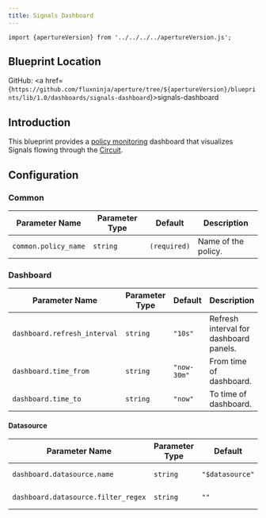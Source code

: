 ```yaml
---
title: Signals Dashboard
---
```


```mdx-code-block
import {apertureVersion} from '../../../../apertureVersion.js';
```

## Blueprint Location

GitHub: <a
href={`https://github.com/fluxninja/aperture/tree/${apertureVersion}/blueprints/lib/1.0/dashboards/signals-dashboard`}>signals-dashboard</a>

## Introduction

This blueprint provides a [policy monitoring](/reference/policies/monitoring.md)
dashboard that visualizes Signals flowing through the
[Circuit](/concepts/policy/circuit.md).

## Configuration

<!-- Configuration Marker -->

### Common

| Parameter Name       | Parameter Type | Default      | Description         |
| -------------------- | -------------- | ------------ | ------------------- |
| `common.policy_name` | `string`       | `(required)` | Name of the policy. |

### Dashboard

| Parameter Name               | Parameter Type | Default     | Description                            |
| ---------------------------- | -------------- | ----------- | -------------------------------------- |
| `dashboard.refresh_interval` | `string`       | `"10s"`     | Refresh interval for dashboard panels. |
| `dashboard.time_from`        | `string`       | `"now-30m"` | From time of dashboard.                |
| `dashboard.time_to`          | `string`       | `"now"`     | To time of dashboard.                  |

#### Datasource

| Parameter Name                      | Parameter Type | Default         | Description              |
| ----------------------------------- | -------------- | --------------- | ------------------------ |
| `dashboard.datasource.name`         | `string`       | `"$datasource"` | Datasource name.         |
| `dashboard.datasource.filter_regex` | `string`       | `""`            | Datasource filter regex. |
